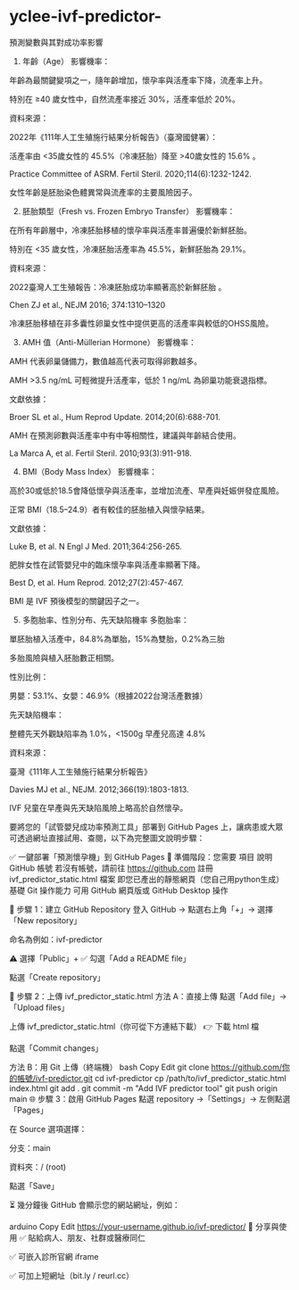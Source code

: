 # yclee-ivf-predictor-
預測變數與其對成功率影響
1. 年齡（Age）
影響機率：

年齡為最關鍵變項之一，隨年齡增加，懷孕率與活產率下降，流產率上升。

特別在 ≥40 歲女性中，自然流產率接近 30%，活產率低於 20%。

資料來源：

2022年《111年人工生殖施行結果分析報告》（臺灣國健署）：

活產率由 <35歲女性的 45.5%（冷凍胚胎）降至 >40歲女性的 15.6%
。

Practice Committee of ASRM. Fertil Steril. 2020;114(6):1232-1242.

女性年齡是胚胎染色體異常與流產率的主要風險因子。

2. 胚胎類型（Fresh vs. Frozen Embryo Transfer）
影響機率：

在所有年齡層中，冷凍胚胎移植的懷孕率與活產率普遍優於新鮮胚胎。

特別在 <35 歲女性，冷凍胚胎活產率為 45.5%，新鮮胚胎為 29.1%。

資料來源：

2022臺灣人工生殖報告：冷凍胚胎成功率顯著高於新鮮胚胎
。

Chen ZJ et al., NEJM 2016; 374:1310–1320

冷凍胚胎移植在非多囊性卵巢女性中提供更高的活產率與較低的OHSS風險。

3. AMH 值（Anti-Müllerian Hormone）
影響機率：

AMH 代表卵巢儲備力，數值越高代表可取得卵數越多。

AMH >3.5 ng/mL 可輕微提升活產率，低於 1 ng/mL 為卵巢功能衰退指標。

文獻依據：

Broer SL et al., Hum Reprod Update. 2014;20(6):688-701.

AMH 在預測卵數與活產率中有中等相關性，建議與年齡結合使用。

La Marca A, et al. Fertil Steril. 2010;93(3):911-918.

4. BMI（Body Mass Index）
影響機率：

高於30或低於18.5會降低懷孕與活產率，並增加流產、早產與妊娠併發症風險。

正常 BMI（18.5–24.9）者有較佳的胚胎植入與懷孕結果。

文獻依據：

Luke B, et al. N Engl J Med. 2011;364:256-265.

肥胖女性在試管嬰兒中的臨床懷孕率與活產率顯著下降。

Best D, et al. Hum Reprod. 2012;27(2):457-467.

BMI 是 IVF 預後模型的關鍵因子之一。

5. 多胞胎率、性別分布、先天缺陷機率
多胞胎率：

單胚胎植入活產中，84.8%為單胎，15%為雙胎，0.2%為三胎

多胎風險與植入胚胎數正相關。

性別比例：

男嬰：53.1%、女嬰：46.9%（根據2022台灣活產數據）

先天缺陷機率：

整體先天外觀缺陷率為 1.0%，<1500g 早產兒高達 4.8%

資料來源：


臺灣《111年人工生殖施行結果分析報告》

Davies MJ et al., NEJM. 2012;366(19):1803-1813.

IVF 兒童在早產與先天缺陷風險上略高於自然懷孕。

要將您的「試管嬰兒成功率預測工具」部署到 GitHub Pages 上，讓病患或大眾可透過網址直接試用、查閱，以下為完整圖文說明步驟：

✅ 一鍵部署「預測懷孕機」到 GitHub Pages
📁 準備階段：您需要
項目	說明
GitHub 帳號	若沒有帳號，請前往 https://github.com 註冊
ivf_predictor_static.html 檔案	即您已產出的靜態網頁（您自己用python生成）
基礎 Git 操作能力	可用 GitHub 網頁版或 GitHub Desktop 操作

🧱 步驟 1：建立 GitHub Repository
登入 GitHub → 點選右上角「+」→ 選擇「New repository」

命名為例如：ivf-predictor

⚠️ 選擇「Public」+ ✅ 勾選「Add a README file」

點選「Create repository」

🧰 步驟 2：上傳 ivf_predictor_static.html
方法 A：直接上傳
點選「Add file」→「Upload files」

上傳 ivf_predictor_static.html（你可從下方連結下載）
👉 下載 html 檔

點選「Commit changes」

方法 B：用 Git 上傳（終端機）
bash
Copy
Edit
git clone https://github.com/你的帳號/ivf-predictor.git
cd ivf-predictor
cp /path/to/ivf_predictor_static.html index.html
git add .
git commit -m "Add IVF predictor tool"
git push origin main
🌐 步驟 3：啟用 GitHub Pages
點選 repository →「Settings」→ 左側點選「Pages」

在 Source 選項選擇：

分支：main

資料夾：/ (root)

點選「Save」

⏳ 幾分鐘後 GitHub 會顯示您的網站網址，例如：

arduino
Copy
Edit
https://your-username.github.io/ivf-predictor/
📲 分享與使用
✅ 貼給病人、朋友、社群或醫療同仁

✅ 可嵌入診所官網 iframe

✅ 可加上短網址（bit.ly / reurl.cc）
